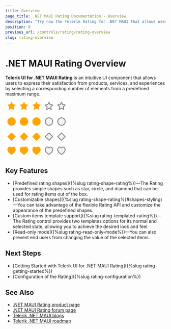 ```yaml
---
title: Overview
page_title: .NET MAUI Rating Documentation - Overview
description: "Try now the Telerik Rating for .NET MAUI that allows users to express their satisfaction from products, services, and experiences by selecting a corresponding number of elements from a predefined maximum range."
position: 0
previous_url: /controls/rating/rating-overview
slug: rating-overview
---
```


# .NET MAUI Rating Overview

**Telerik UI for .NET MAUI Rating** is an intuitive UI component that allows users to express their satisfaction from products, services, and experiences by selecting a corresponding number of elements from a predefined maximum range.

![Rating Overview](images/rating-overview.png)

## Key Features

* [Predefined rating shapes]({%slug rating-shape-rating%})&mdash;The Rating provides simple shapes such as star, circle, and diamond that can be used for rating items out of the box.
* [Customizable shapes]({%slug rating-shape-rating%}#shapes-styling)&mdash;You can take advantage of the flexible Rating API and customize the appearance of the predefined shapes.
* [Custom items template support]({%slug rating-templated-rating%})&mdash;The Rating control provides two templates options for its normal and selected state, allowing you to achieve the desired look and feel.
* [Read-only mode]({%slug rating-read-only-mode%})&mdash;You can also prevent end users from changing the value of the selected items.


## Next Steps

- [Getting Started with Telerik UI for .NET MAUI Rating]({%slug rating-getting-started%})
- [Configuration of the Rating]({%slug rating-configuration%})


## See Also

- [.NET MAUI Rating product page](https://www.telerik.com/maui-ui/rating)
- [.NET MAUI Rating forum page](https://www.telerik.com/forums/maui?tagId=1857)
- [Telerik .NET MAUI blogs](https://www.telerik.com/blogs/mobile-net-maui)
- [Telerik .NET MAUI roadmap](https://www.telerik.com/support/whats-new/maui-ui/roadmap)
